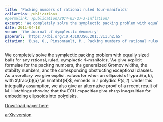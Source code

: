 ```yaml
---
title: 'Packing numbers of rational ruled four-manifolds'
collection: publications
#permalink: /publication/2024-03-27-J-inflation/ 
excerpt: 'We completely solve the symplectic packing problem with equally sized balls for any rational, ruled, symplectic 4-manifolds. We give explicit formulae for the packing numbers, the generalized Gromov widths, the stability numbers, and the corresponding obstructing exceptional classes.'
date: 2011-04-18
venue: 'The Journal of Symplectic Geometry'
paperurl: 'https://doi.org/10.4310/JSG.2013.v11.n2.a5'
citation: 'Buse, O., Pinsonnault, M., Packing numbers of rational ruled four-manifolds. J. Symplectic Geom. 11 (2013), no.2, 269–316.'
---
```

We completely solve the symplectic packing problem with equally sized balls for any rational, ruled, symplectic 4-manifolds. We give explicit formulae for the packing numbers, the generalized Gromov widths, the stability numbers, and the corresponding obstructing exceptional classes. As a corollary, we give explicit values for when an ellipsoid of type $E(a,b)$, with $\frac{b}{a} \in \mathbf{N}$, embeds in a polydisc $P(s,t)$. Under this integrality assumption, we also give an alternative proof of a recent result of M. Hutchings showing that the ECH capacities give sharp inequalities for embedding ellipsoids into polydisks.

[Download paper here](https://doi.org/10.4310/JSG.2013.v11.n2.a5)

[arXiv version](https://arxiv.org/abs/1104.3362)
